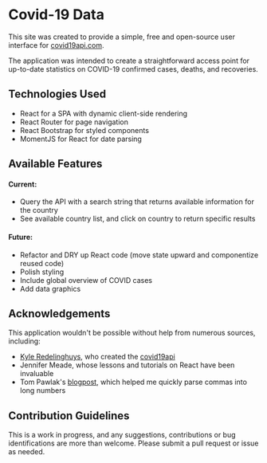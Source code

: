 # Covid-19 Data

This site was created to provide a simple, free and open-source user interface for [covid19api.com](https://covid19api.com/).

The application was intended to create a straightforward access point for up-to-date statistics on COVID-19 confirmed cases, deaths, and recoveries.

## Technologies Used

- React for a SPA with dynamic client-side rendering
- React Router for page navigation
- React Bootstrap for styled components
- MomentJS for React for date parsing

## Available Features

#### Current:

- Query the API with a search string that returns available information for the country
- See available country list, and click on country to return specific results

#### Future:

- Refactor and DRY up React code (move state upward and componentize reused code)
- Polish styling
- Include global overview of COVID cases
- Add data graphics

## Acknowledgements

This application wouldn't be possible without help from numerous sources, including:

- [Kyle Redelinghuys](https://twitter.com/ksredelinghuys), who created the [covid19api](https://covid19api.com/)
- Jennifer Meade, whose lessons and tutorials on React have been invaluable
- Tom Pawlak's [blogpost](https://blog.abelotech.com/posts/number-currency-formatting-javascript/), which helped me quickly parse commas into long numbers

## Contribution Guidelines

This is a work in progress, and any suggestions, contributions or bug identifications are more than welcome. Please submit a pull request or issue as needed.
